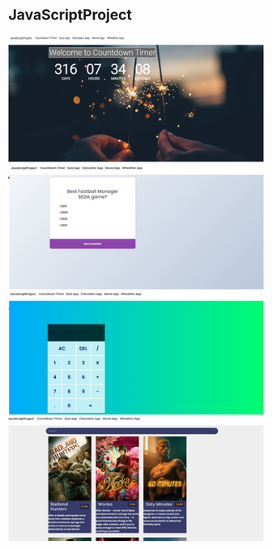 # JavaScriptProject
![Açıklama](https://github.com/omerfdev/JavaScriptProject/blob/master/JavaScriptProject/wwwroot/image/javascript.png)
